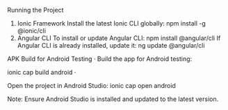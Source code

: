 Running the Project
1.	Ionic Framework
	Install the latest Ionic CLI globally:
npm install -g @ionic/cli 
2.	Angular CLI
	To install or update Angular CLI:
npm install @angular/cli 
	If Angular CLI is already installed, update it:
ng update @angular/cli 


APK Build for Android Testing · Build the app for Android testing:

ionic cap build android ·

Open the project in Android Studio: ionic cap open android  

Note: Ensure Android Studio is installed and updated to the latest version.
